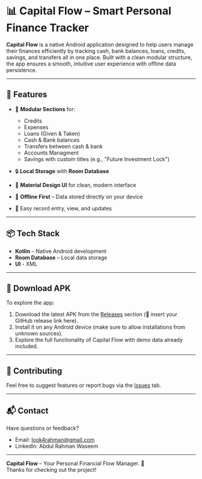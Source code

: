 # 📊 Capital Flow – Smart Personal Finance Tracker

**Capital Flow** is a native Android application designed to help users manage their finances efficiently by tracking cash, bank balances, loans, credits, savings, and transfers all in one place. Built with a clean modular structure, the app ensures a smooth, intuitive user experience with offline data persistence.

---

## 🚀 Features

- 📁 **Modular Sections** for:
  - Credits
  - Expenses
  - Loans (Given & Taken)
  - Cash & Bank balances
  - Transfers between cash & bank
  - Accounts Managment
  - Savings with custom titles (e.g., "Future Investment Lock")

- 🔒 **Local Storage** with **Room Database**
- 📱 **Material Design UI** for clean, modern interface
- 💾 **Offline First** – Data stored directly on your device
- 🔄 Easy record entry, view, and updates

---

## 📦 Tech Stack

- **Kotlin** – Native Android development
- **Room Database** – Local data storage
- **UI** - XML
  
---

## 📲 Download APK

To explore the app:

1. Download the latest APK from the [Releases](#) section (🔗 insert your GitHub release link here).
2. Install it on any Android device (make sure to allow installations from unknown sources).
3. Explore the full functionality of Capital Flow with demo data already included.

---

## 🤝 Contributing

Feel free to suggest features or report bugs via the [Issues](#) tab.

---

## 📬 Contact

Have questions or feedback?

- Email: look4rahman@gmail.com
- LinkedIn: Abdul Rahman Waseem

---

**Capital Flow** – Your Personal Financial Flow Manager. 💸  
Thanks for checking out the project!
